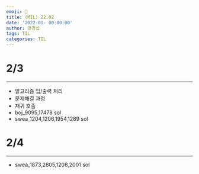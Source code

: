 ```yaml
---
emoji: 🎀
title: (MIL) 22.02
date: '2022-01- 00:00:00'
author: 양경섭
tags: TIL
categories: TIL
---
```


# 2/3

---

- 알고리즘 입/출력 처리
- 문제해결 과정
- 재귀 호출
- boj_9095,17478 sol
- swea_1204,1206,1954,1289 sol

# 2/4

---

- swea_1873,2805,1208,2001 sol
